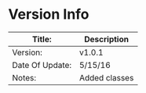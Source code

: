 # Version Info

| Title:          | Description   |
|-----------------|---------------|
| Version:        | v1.0.1        |
| Date Of Update: | 5/15/16       |
| Notes:          | Added classes |
